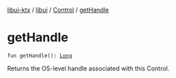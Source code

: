 [libui-ktx](../../index.md) / [libui](../index.md) / [Control](index.md) / [getHandle](./get-handle.md)

# getHandle

`fun getHandle(): `[`Long`](https://kotlinlang.org/api/latest/jvm/stdlib/kotlin/-long/index.html)

Returns the OS-level handle associated with this Control.

